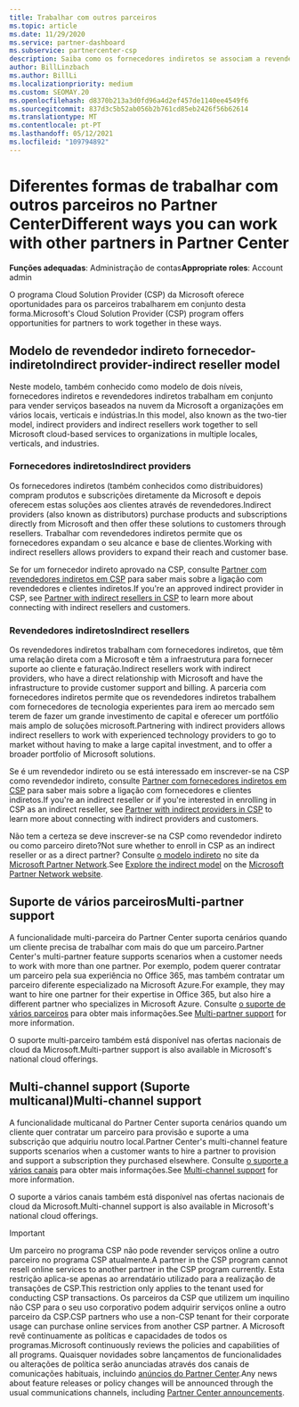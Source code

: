 ```yaml
---
title: Trabalhar com outros parceiros
ms.topic: article
ms.date: 11/29/2020
ms.service: partner-dashboard
ms.subservice: partnercenter-csp
description: Saiba como os fornecedores indiretos se associam a revendedores indiretos no programa Cloud Solution Provider (CSP) e determine qual o papel certo para si.
author: BillLinzbach
ms.author: BillLi
ms.localizationpriority: medium
ms.custom: SEOMAY.20
ms.openlocfilehash: d8370b213a3d0fd96a4d2ef457de1140ee4549f6
ms.sourcegitcommit: 837d3c5b52ab056b2b761cd85eb2426f56b62614
ms.translationtype: MT
ms.contentlocale: pt-PT
ms.lasthandoff: 05/12/2021
ms.locfileid: "109794892"
---
```

# <a name="different-ways-you-can-work-with-other-partners-in-partner-center"></a><span data-ttu-id="b7ddd-103">Diferentes formas de trabalhar com outros parceiros no Partner Center</span><span class="sxs-lookup"><span data-stu-id="b7ddd-103">Different ways you can work with other partners in Partner Center</span></span>

<span data-ttu-id="b7ddd-104">**Funções adequadas**: Administração de contas</span><span class="sxs-lookup"><span data-stu-id="b7ddd-104">**Appropriate roles**: Account admin</span></span>

<span data-ttu-id="b7ddd-105">O programa Cloud Solution Provider (CSP) da Microsoft oferece oportunidades para os parceiros trabalharem em conjunto desta forma.</span><span class="sxs-lookup"><span data-stu-id="b7ddd-105">Microsoft's Cloud Solution Provider (CSP) program offers opportunities for partners to work together in these ways.</span></span>

## <a name="indirect-provider-indirect-reseller-model"></a><span data-ttu-id="b7ddd-106">Modelo de revendedor indireto fornecedor-indireto</span><span class="sxs-lookup"><span data-stu-id="b7ddd-106">Indirect provider-indirect reseller model</span></span>

<span data-ttu-id="b7ddd-107">Neste modelo, também conhecido como modelo de dois níveis, fornecedores indiretos e revendedores indiretos trabalham em conjunto para vender serviços baseados na nuvem da Microsoft a organizações em vários locais, verticais e indústrias.</span><span class="sxs-lookup"><span data-stu-id="b7ddd-107">In this model, also known as the two-tier model, indirect providers and indirect resellers work together to sell Microsoft cloud-based services to organizations in multiple locales, verticals, and industries.</span></span>

### <a name="indirect-providers"></a><span data-ttu-id="b7ddd-108">Fornecedores indiretos</span><span class="sxs-lookup"><span data-stu-id="b7ddd-108">Indirect providers</span></span>

<span data-ttu-id="b7ddd-109">Os fornecedores indiretos (também conhecidos como distribuidores) compram produtos e subscrições diretamente da Microsoft e depois oferecem estas soluções aos clientes através de revendedores.</span><span class="sxs-lookup"><span data-stu-id="b7ddd-109">Indirect providers (also known as distributors) purchase products and subscriptions directly from Microsoft and then offer these solutions to customers through resellers.</span></span> <span data-ttu-id="b7ddd-110">Trabalhar com revendedores indiretos permite que os fornecedores expandam o seu alcance e base de clientes.</span><span class="sxs-lookup"><span data-stu-id="b7ddd-110">Working with indirect resellers allows providers to expand their reach and customer base.</span></span>

<span data-ttu-id="b7ddd-111">Se for um fornecedor indireto aprovado na CSP, consulte [Partner com revendedores indiretos em CSP](indirect-provider-tasks-in-partner-center.md) para saber mais sobre a ligação com revendedores e clientes indiretos.</span><span class="sxs-lookup"><span data-stu-id="b7ddd-111">If you're an approved indirect provider in CSP, see [Partner with indirect resellers in CSP](indirect-provider-tasks-in-partner-center.md) to learn more about connecting with indirect resellers and customers.</span></span>

### <a name="indirect-resellers"></a><span data-ttu-id="b7ddd-112">Revendedores indiretos</span><span class="sxs-lookup"><span data-stu-id="b7ddd-112">Indirect resellers</span></span>

<span data-ttu-id="b7ddd-113">Os revendedores indiretos trabalham com fornecedores indiretos, que têm uma relação direta com a Microsoft e têm a infraestrutura para fornecer suporte ao cliente e faturação.</span><span class="sxs-lookup"><span data-stu-id="b7ddd-113">Indirect resellers work with indirect providers, who have a direct relationship with Microsoft and have the infrastructure to provide customer support and billing.</span></span> <span data-ttu-id="b7ddd-114">A parceria com fornecedores indiretos permite que os revendedores indiretos trabalhem com fornecedores de tecnologia experientes para irem ao mercado sem terem de fazer um grande investimento de capital e oferecer um portfólio mais amplo de soluções microsoft.</span><span class="sxs-lookup"><span data-stu-id="b7ddd-114">Partnering with indirect providers allows indirect resellers to work with experienced technology providers to go to market without having to make a large capital investment, and to offer a broader portfolio of Microsoft solutions.</span></span>

<span data-ttu-id="b7ddd-115">Se é um revendedor indireto ou se está interessado em inscrever-se na CSP como revendedor indireto, consulte [Partner com fornecedores indiretos em CSP](indirect-reseller-tasks-in-partner-center.md) para saber mais sobre a ligação com fornecedores e clientes indiretos.</span><span class="sxs-lookup"><span data-stu-id="b7ddd-115">If you're an indirect reseller or if you're interested in enrolling in CSP as an indirect reseller, see [Partner with indirect providers in CSP](indirect-reseller-tasks-in-partner-center.md) to learn more about connecting with indirect providers and customers.</span></span>

<span data-ttu-id="b7ddd-116">Não tem a certeza se deve inscrever-se na CSP como revendedor indireto ou como parceiro direto?</span><span class="sxs-lookup"><span data-stu-id="b7ddd-116">Not sure whether to enroll in CSP as an indirect reseller or as a direct partner?</span></span> <span data-ttu-id="b7ddd-117">Consulte [o modelo indireto](https://partner.microsoft.com/cloud-solution-provider/indirect) no site da [Microsoft Partner Network](https://partner.microsoft.com).</span><span class="sxs-lookup"><span data-stu-id="b7ddd-117">See [Explore the indirect model](https://partner.microsoft.com/cloud-solution-provider/indirect) on the [Microsoft Partner Network website](https://partner.microsoft.com).</span></span>

## <a name="multi-partner-support"></a><span data-ttu-id="b7ddd-118">Suporte de vários parceiros</span><span class="sxs-lookup"><span data-stu-id="b7ddd-118">Multi-partner support</span></span>

<span data-ttu-id="b7ddd-119">A funcionalidade multi-parceira do Partner Center suporta cenários quando um cliente precisa de trabalhar com mais do que um parceiro.</span><span class="sxs-lookup"><span data-stu-id="b7ddd-119">Partner Center's multi-partner feature supports scenarios when a customer needs to work with more than one partner.</span></span> <span data-ttu-id="b7ddd-120">Por exemplo, podem querer contratar um parceiro pela sua experiência no Office 365, mas também contratar um parceiro diferente especializado na Microsoft Azure.</span><span class="sxs-lookup"><span data-stu-id="b7ddd-120">For example, they may want to hire one partner for their expertise in Office 365, but also hire a different partner who specializes in Microsoft Azure.</span></span> <span data-ttu-id="b7ddd-121">Consulte [o suporte de vários parceiros](multipartner.md) para obter mais informações.</span><span class="sxs-lookup"><span data-stu-id="b7ddd-121">See [Multi-partner support](multipartner.md) for more information.</span></span>

<span data-ttu-id="b7ddd-122">O suporte multi-parceiro também está disponível nas ofertas nacionais de cloud da Microsoft.</span><span class="sxs-lookup"><span data-stu-id="b7ddd-122">Multi-partner support is also available in Microsoft's national cloud offerings.</span></span>

## <a name="multi-channel-support"></a><span data-ttu-id="b7ddd-123">Multi-channel support (Suporte multicanal)</span><span class="sxs-lookup"><span data-stu-id="b7ddd-123">Multi-channel support</span></span>

<span data-ttu-id="b7ddd-124">A funcionalidade multicanal do Partner Center suporta cenários quando um cliente quer contratar um parceiro para provisão e suporte a uma subscrição que adquiriu noutro local.</span><span class="sxs-lookup"><span data-stu-id="b7ddd-124">Partner Center's multi-channel feature supports scenarios when a customer wants to hire a partner to provision and support a subscription they purchased elsewhere.</span></span> <span data-ttu-id="b7ddd-125">Consulte [o suporte a vários canais](multichannel.md) para obter mais informações.</span><span class="sxs-lookup"><span data-stu-id="b7ddd-125">See [Multi-channel support](multichannel.md) for more information.</span></span>

<span data-ttu-id="b7ddd-126">O suporte a vários canais também está disponível nas ofertas nacionais de cloud da Microsoft.</span><span class="sxs-lookup"><span data-stu-id="b7ddd-126">Multi-channel support is also available in Microsoft's national cloud offerings.</span></span>

> [!IMPORTANT]  
> <span data-ttu-id="b7ddd-127">Um parceiro no programa CSP não pode revender serviços online a outro parceiro no programa CSP atualmente.</span><span class="sxs-lookup"><span data-stu-id="b7ddd-127">A partner in the CSP program cannot resell online services to another partner in the CSP program currently.</span></span> <span data-ttu-id="b7ddd-128">Esta restrição aplica-se apenas ao arrendatário utilizado para a realização de transações de CSP.</span><span class="sxs-lookup"><span data-stu-id="b7ddd-128">This restriction only applies to the tenant used for conducting CSP transactions.</span></span> <span data-ttu-id="b7ddd-129">Os parceiros da CSP que utilizem um inquilino não CSP para o seu uso corporativo podem adquirir serviços online a outro parceiro da CSP.</span><span class="sxs-lookup"><span data-stu-id="b7ddd-129">CSP partners who use a non-CSP tenant for their corporate usage can purchase online services from another CSP partner.</span></span> <span data-ttu-id="b7ddd-130">A Microsoft revê continuamente as políticas e capacidades de todos os programas.</span><span class="sxs-lookup"><span data-stu-id="b7ddd-130">Microsoft continuously reviews the policies and capabilities of all programs.</span></span> <span data-ttu-id="b7ddd-131">Quaisquer novidades sobre lançamentos de funcionalidades ou alterações de política serão anunciadas através dos canais de comunicações habituais, incluindo [anúncios do Partner Center](announcements/index.md).</span><span class="sxs-lookup"><span data-stu-id="b7ddd-131">Any news about feature releases or policy changes will be announced through the usual communications channels, including [Partner Center announcements](announcements/index.md).</span></span>
